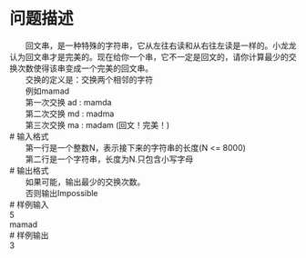 <div id="pcont1" style="margin-top:20px; display:block;">

# 问题描述

<div class="pdcont">　　回文串，是一种特殊的字符串，它从左往右读和从右往左读是一样的。小龙龙认为回文串才是完美的。现在给你一个串，它不一定是回文的，请你计算最少的交换次数使得该串变成一个完美的回文串。<br/>
　　交换的定义是：交换两个相邻的字符<br/>
　　例如mamad<br/>
　　第一次交换 ad : mamda<br/>
　　第二次交换 md : madma<br/>
　　第三次交换 ma : madam (回文！完美！)</div>
# 输入格式

<div class="pdcont">　　第一行是一个整数N，表示接下来的字符串的长度(N &lt;= 8000)<br/>
　　第二行是一个字符串，长度为N.只包含小写字母</div>
# 输出格式

<div class="pdcont">　　如果可能，输出最少的交换次数。<br/>
　　否则输出Impossible</div>
# 样例输入

<div class="pddata">5<br/>
mamad</div>
# 样例输出

<div class="pddata">3</div>

</div>